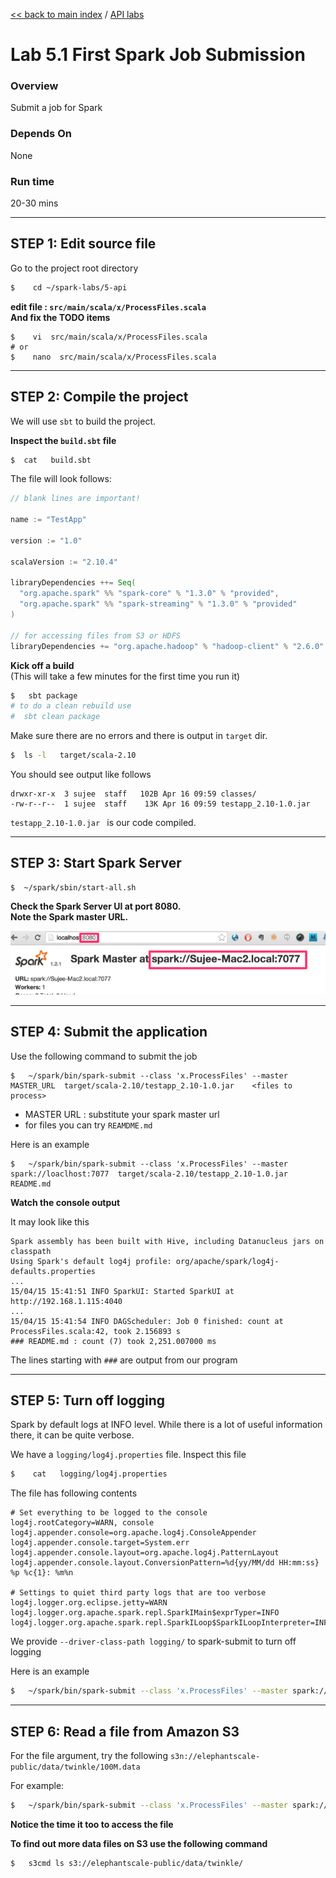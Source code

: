 [<< back to main index](../README.md) / [API labs](./README.md)

Lab 5.1 First Spark Job Submission
==================================

### Overview
Submit a job for Spark

### Depends On 
None

### Run time
20-30 mins


---------------------
STEP 1: Edit source file
---------------------
Go to the project root directory
```bash
$    cd ~/spark-labs/5-api
```

**edit file : `src/main/scala/x/ProcessFiles.scala`**  
**And fix the TODO items**

```
$    vi  src/main/scala/x/ProcessFiles.scala
# or 
$    nano  src/main/scala/x/ProcessFiles.scala
```


--------------------------
STEP 2: Compile the project
--------------------------
We will use `sbt` to build the project.  

**Inspect the `build.sbt` file**
```bash
$  cat   build.sbt
```

The file will look follows:
```scala
// blank lines are important!

name := "TestApp"

version := "1.0"

scalaVersion := "2.10.4"

libraryDependencies ++= Seq(
  "org.apache.spark" %% "spark-core" % "1.3.0" % "provided",
  "org.apache.spark" %% "spark-streaming" % "1.3.0" % "provided"
)

// for accessing files from S3 or HDFS
libraryDependencies += "org.apache.hadoop" % "hadoop-client" % "2.6.0" exclude("com.google.guava", "guava")


```

**Kick off a build**  
(This will take a few minutes for the first time you run it)
```bash
$   sbt package
# to do a clean rebuild use
#  sbt clean package
```

Make sure there are no errors and there is output in `target` dir.
```bash
$  ls -l   target/scala-2.10
```
You should see output like follows
```
drwxr-xr-x  3 sujee  staff   102B Apr 16 09:59 classes/
-rw-r--r--  1 sujee  staff    13K Apr 16 09:59 testapp_2.10-1.0.jar
```

`testapp_2.10-1.0.jar `  is our code compiled.
 
--------------------------
STEP 3: Start Spark Server
--------------------------
```
$  ~/spark/sbin/start-all.sh
```

**Check the Spark Server UI at port 8080.**  
**Note the Spark master URL.**  

![Spark Master UI](../images/5.1b.png)


----------------
STEP 4: Submit the application
----------------
Use the following command to submit the job
```
$   ~/spark/bin/spark-submit --class 'x.ProcessFiles' --master MASTER_URL  target/scala-2.10/testapp_2.10-1.0.jar    <files to process>
```
* MASTER URL : substitute your spark master url
* for files you can try `REAMDME.md`

Here is an example
```
$   ~/spark/bin/spark-submit --class 'x.ProcessFiles' --master spark://loaclhost:7077  target/scala-2.10/testapp_2.10-1.0.jar    README.md
```

**Watch the console output**

It may look like this
```
Spark assembly has been built with Hive, including Datanucleus jars on classpath
Using Spark's default log4j profile: org/apache/spark/log4j-defaults.properties
...
15/04/15 15:41:51 INFO SparkUI: Started SparkUI at http://192.168.1.115:4040
...
15/04/15 15:41:54 INFO DAGScheduler: Job 0 finished: count at ProcessFiles.scala:42, took 2.156893 s
### README.md : count (7) took 2,251.007000 ms
```

The lines starting with `###` are output from our program

-------------------------
STEP 5:  Turn off logging
-------------------------
Spark by default logs at INFO level.  While there is a lot of useful information there, it can be quite verbose.

We have a `logging/log4j.properties` file.  Inspect this file
```bash
$    cat   logging/log4j.properties
```

The file has following contents
```
# Set everything to be logged to the console
log4j.rootCategory=WARN, console
log4j.appender.console=org.apache.log4j.ConsoleAppender
log4j.appender.console.target=System.err
log4j.appender.console.layout=org.apache.log4j.PatternLayout
log4j.appender.console.layout.ConversionPattern=%d{yy/MM/dd HH:mm:ss} %p %c{1}: %m%n

# Settings to quiet third party logs that are too verbose
log4j.logger.org.eclipse.jetty=WARN
log4j.logger.org.apache.spark.repl.SparkIMain$exprTyper=INFO
log4j.logger.org.apache.spark.repl.SparkILoop$SparkILoopInterpreter=INFO
```


We provide `--driver-class-path logging/`  to spark-submit to turn off logging

Here is an example
```bash
$   ~/spark/bin/spark-submit --class 'x.ProcessFiles' --master spark://loaclhost:7077  --driver-class-path logging/  target/scala-2.10/testapp_2.10-1.0.jar    README.md
```


-----------------------------------
STEP 6:  Read a file from Amazon S3
-----------------------------------
For the file argument, try the following `s3n://elephantscale-public/data/twinkle/100M.data`

For example:
```bash
$   ~/spark/bin/spark-submit --class 'x.ProcessFiles' --master spark://loaclhost:7077  --drive-class-path logging/  target/scala-2.10/testapp_2.10-1.0.jar    's3n://elephantscale-public/data/twinkle/100M.data'
```

**Notice the time it too to access the file**

**To find out more data files on S3 use the following command**
```bash
$   s3cmd ls s3://elephantscale-public/data/twinkle/
```
